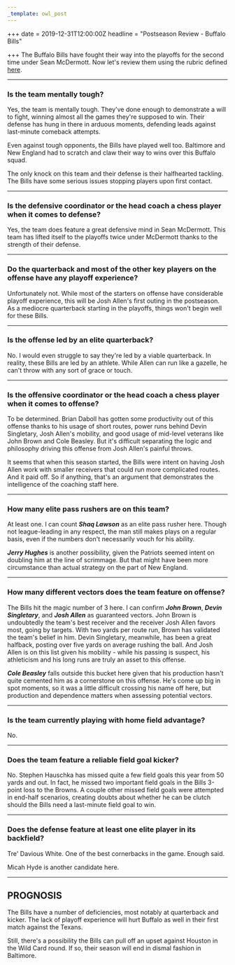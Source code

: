 ```yaml
---
_template: owl_post
---
```



+++
date = 2019-12-31T12:00:00Z
headline = "Postseason Review - Buffalo Bills"

+++
The Buffalo Bills have fought their way into the playoffs for the second time under Sean McDermott. Now let's review them using the rubric defined [here](https://owlpicks.com/posts/postseason-review-team-assessment-rubric/ "Rubric").

***

### Is the team mentally tough?

Yes, the team is mentally tough. They've done enough to demonstrate a will to fight, winning almost all the games they're supposed to win. Their defense has hung in there in arduous moments, defending leads against last-minute comeback attempts.

Even against tough opponents, the Bills have played well too. Baltimore and New England had to scratch and claw their way to wins over this Buffalo squad.

The only knock on this team and their defense is their halfhearted tackling. The Bills have some serious issues stopping players upon first contact.

***

### Is the defensive coordinator or the head coach a chess player when it comes to defense?

Yes, the team does feature a great defensive mind in Sean McDermott. This team has lifted itself to the playoffs twice under McDermott thanks to the strength of their defense.

***

### Do the quarterback and most of the other key players on the offense have any playoff experience?

Unfortunately not. While most of the starters on offense have considerable playoff experience, this will be Josh Allen's first outing in the postseason. As a mediocre quarterback starting in the playoffs, things won't begin well for these Bills.

***

### Is the offense led by an elite quarterback?

No. I would even struggle to say they're led by a viable quarterback. In reality, these Bills are led by an athlete. While Allen can run like a gazelle, he can't throw with any sort of grace or touch.

***

### Is the offensive coordinator or the head coach a chess player when it comes to offense?

To be determined. Brian Daboll has gotten some productivity out of this offense thanks to his usage of short routes, power runs behind Devin Singletary, Josh Allen's mobility, and good usage of mid-level veterans like John Brown and Cole Beasley. But it's difficult separating the logic and philosophy driving this offense from Josh Allen's painful throws.

It seems that when this season started, the Bills were intent on having Josh Allen work with smaller receivers that could run more complicated routes. And it paid off. So if anything, that's an argument that demonstrates the intelligence of the coaching staff here.

***

### How many elite pass rushers are on this team?

At least one. I can count **_Shaq Lawson_** as an elite pass rusher here. Though not league-leading in any respect, the man still makes plays on a regular basis, even if the numbers don't necessarily vouch for his ability.

**_Jerry Hughes_** is another possibility, given the Patriots seemed intent on doubling him at the line of scrimmage. But that might have been more circumstance than actual strategy on the part of New England.

***

### How many different vectors does the team feature on offense?

The Bills hit the magic number of 3 here. I can confirm **_John Brown_**, **_Devin Singletary_**, and **_Josh Allen_** as guaranteed vectors. John Brown is undoubtedly the team's best receiver and the receiver Josh Allen favors most, going by targets. With two yards per route run, Brown has validated the team's belief in him. Devin Singletary, meanwhile, has been a great halfback, posting over five yards on average rushing the ball. And Josh Allen is on this list given his mobility - while his passing is suspect, his athleticism and his long runs are truly an asset to this offense.

**_Cole Beasley_** falls outside this bucket here given that his production hasn't quite cemented him as a cornerstone on this offense. He's come up big in spot moments, so it was a little difficult crossing his name off here, but production and dependence matters when assessing potential vectors.

***

### Is the team currently playing with home field advantage?

No.

***

### Does the team feature a reliable field goal kicker?

No. Stephen Hauschka has missed quite a few field goals this year from 50 yards and out. In fact, he missed two important field goals in the Bills 3-point loss to the Browns. A couple other missed field goals were attempted in end-half scenarios, creating doubts about whether he can be clutch should the Bills need a last-minute field goal to win.

***

### Does the defense feature at least one elite player in its backfield?

Tre' Davious White. One of the best cornerbacks in the game. Enough said.

Micah Hyde is another candidate here.

***

## PROGNOSIS

The Bills have a number of deficiencies, most notably at quarterback and kicker. The lack of playoff experience will hurt Buffalo as well in their first match against the Texans.

Still, there's a possibility the Bills can pull off an upset against Houston in the Wild Card round. If so, their season will end in dismal fashion in Baltimore.
